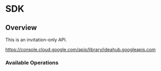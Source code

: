 # SDK

## Overview

This is an invitation-only API.

<https://console.cloud.google.com/apis/library/ideahub.googleapis.com>
### Available Operations

